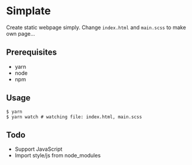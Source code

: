 # Simplate

Create static webpage simply.
Change `index.html` and `main.scss` to make own page...

## Prerequisites

- yarn
- node
- npm

## Usage

```
$ yarn
$ yarn watch # watching file: index.html, main.scss
```

## Todo

- Support JavaScript
- Import style/js from node_modules
